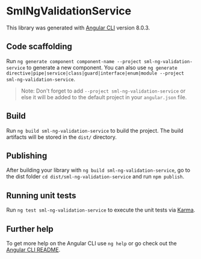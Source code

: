 # SmlNgValidationService

This library was generated with [Angular CLI](https://github.com/angular/angular-cli) version 8.0.3.

## Code scaffolding

Run `ng generate component component-name --project sml-ng-validation-service` to generate a new component. You can also use `ng generate directive|pipe|service|class|guard|interface|enum|module --project sml-ng-validation-service`.
> Note: Don't forget to add `--project sml-ng-validation-service` or else it will be added to the default project in your `angular.json` file. 

## Build

Run `ng build sml-ng-validation-service` to build the project. The build artifacts will be stored in the `dist/` directory.

## Publishing

After building your library with `ng build sml-ng-validation-service`, go to the dist folder `cd dist/sml-ng-validation-service` and run `npm publish`.

## Running unit tests

Run `ng test sml-ng-validation-service` to execute the unit tests via [Karma](https://karma-runner.github.io).

## Further help

To get more help on the Angular CLI use `ng help` or go check out the [Angular CLI README](https://github.com/angular/angular-cli/blob/master/README.md).
